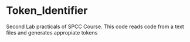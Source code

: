 # Token_Identifier

Second Lab practicals of SPCC Course.
This code reads code from a text files and generates appropiate tokens 

